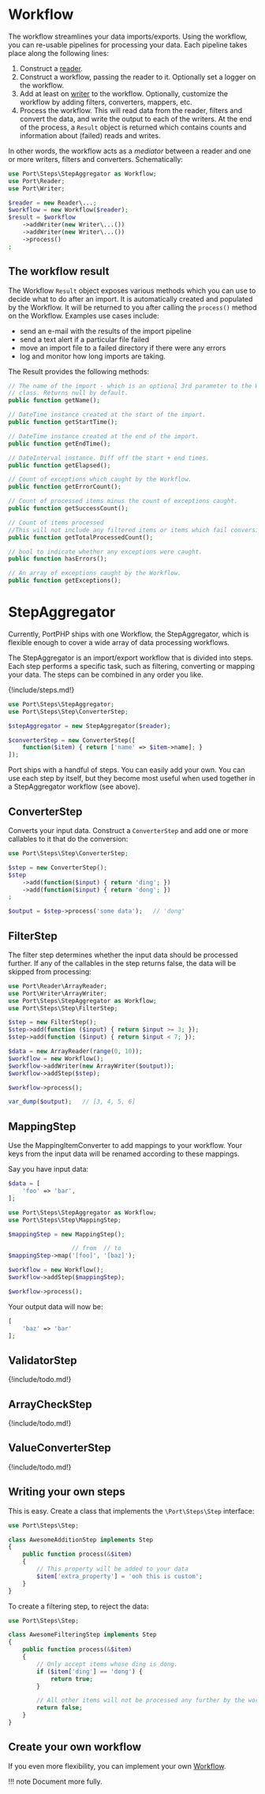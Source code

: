 # Workflow

The workflow streamlines your data imports/exports. Using the workflow, you can
re-usable pipelines for processing your data. Each pipeline takes place along 
the following lines:

1. Construct a [reader](reader.md).
2. Construct a workflow, passing the reader to it. Optionally set a logger on 
   the workflow. 
3. Add at least on [writer](writer.md) to the workflow. Optionally, customize 
   the workflow by adding filters, converters, mappers, etc.
4. Process the workflow. This will read data from the reader, filters and 
   convert the data, and write the output to each of the writers. At the end of
   the process, a `Result` object is returned which contains counts and 
   information about (failed) reads and writes.
   
In other words, the workflow acts as a *mediator* between a reader and one or 
more writers, filters and converters. Schematically:

```php
use Port\Steps\StepAggregator as Workflow;
use Port\Reader;
use Port\Writer;

$reader = new Reader\...;
$workflow = new Workflow($reader);
$result = $workflow
    ->addWriter(new Writer\...())
    ->addWriter(new Writer\...())
    ->process()
;
```

## The workflow result

The Workflow `Result` object exposes various methods which you can use to 
decide what to do after an import. It is automatically created and populated by
the Workflow. It will be returned to you after calling the `process()` method on 
the Workflow. Examples use cases include:

- send an e-mail with the results of the import pipeline
- send a text alert if a particular file failed
- move an import file to a failed directory if there were any errors
- log and monitor how long imports are taking.

The Result provides the following methods:

```php
// The name of the import - which is an optional 3rd parameter to the Workflow
// class. Returns null by default.
public function getName();

// DateTime instance created at the start of the import.
public function getStartTime();

// DateTime instance created at the end of the import.
public function getEndTime();

// DateInterval instance. Diff off the start + end times.
public function getElapsed();

// Count of exceptions which caught by the Workflow.
public function getErrorCount();

// Count of processed items minus the count of exceptions caught.
public function getSuccessCount();

// Count of items processed
//This will not include any filtered items or items which fail conversion.
public function getTotalProcessedCount();

// bool to indicate whether any exceptions were caught.
public function hasErrors();

// An array of exceptions caught by the Workflow.
public function getExceptions();
```

# StepAggregator

Currently, PortPHP ships with one Workflow, the StepAggregator, which is 
flexible enough to cover a wide array of data processing workflows.

The StepAggregator is an import/export workflow that is divided into steps.
Each step performs a specific task, such as filtering, converting or mapping
your data. The steps can be combined in any order you like.

{!include/steps.md!} 

```php
use Port\Steps\StepAggregator;
use Port\Steps\Step\ConverterStep;

$stepAggregator = new StepAggregator($reader);

$converterStep = new ConverterStep([
    function($item) { return ['name' => $item->name]; }
]);
```

Port ships with a handful of steps. You can easily add your own. You can use
each step by itself, but they become most useful when used together in a
StepAggregator workflow (see above).

## ConverterStep

Converts your input data. Construct a `ConverterStep` and add one or more 
callables to it that do the conversion:

```php
use Port\Steps\Step\ConverterStep;

$step = new ConverterStep();
$step
    ->add(function($input) { return 'ding'; })
    ->add(function($input) { return 'dong'; })
;

$output = $step->process('some data');   // 'dong'
```

## FilterStep

The filter step determines whether the input data should be processed further.
If any of the callables in the step returns false, the data will be skipped 
from processing:

```php
use Port\Reader\ArrayReader;
use Port\Writer\ArrayWriter;
use Port\Steps\StepAggregator as Workflow;
use Port\Steps\Step\FilterStep;

$step = new FilterStep();
$step->add(function ($input) { return $input >= 3; });
$step->add(function ($input) { return $input < 7; });

$data = new ArrayReader(range(0, 10));
$workflow = new Workflow();
$workflow->addWriter(new ArrayWriter($output));
$workflow->addStep($step);

$workflow->process();

var_dump($output);   // [3, 4, 5, 6]
```

## MappingStep

Use the MappingItemConverter to add mappings to your workflow. Your keys from
the input data will be renamed according to these mappings. 

Say you have input data:
  
```php
$data = [
    'foo' => 'bar',
];
```

```php
use Port\Steps\StepAggregator as Workflow;
use Port\Steps\Step\MappingStep;

$mappingStep = new MappingStep();

                  // from  // to
$mappingStep->map('[foo]', '[baz]');

$workflow = new Workflow();
$workflow->addStep($mappingStep);

$workflow->process();
```

Your output data will now be:

```php
[
    'baz' => 'bar'
];
```

## ValidatorStep

{!include/todo.md!}

## ArrayCheckStep

{!include/todo.md!}

## ValueConverterStep

{!include/todo.md!}

## Writing your own steps

This is easy. Create a class that implements the `\Port\Steps\Step` interface:

```php
use Port\Steps\Step;

class AwesomeAdditionStep implements Step
{
    public function process(&$item)
    {
        // This property will be added to your data
        $item['extra_property'] = 'ooh this is custom';
    }
}
```

To create a filtering step, to reject the data:

```php
use Port\Steps\Step;

class AwesomeFilteringStep implements Step
{
    public function process(&$item)
    {
        // Only accept items whose ding is dong.
        if ($item['ding'] == 'dong') {
            return true;
        }

        // All other items will not be processed any further by the workflow.
        return false;
    }
}
```

## Create your own workflow

If you even more flexibility, you can implement your own 
[Workflow](https://github.com/portphp/portphp/blob/master/src/Workflow.php).

!!! note
    Document more fully.

